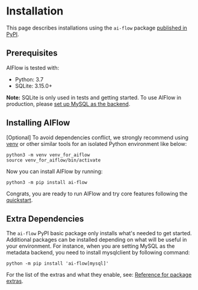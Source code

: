 # Installation

This page describes installations using the `ai-flow` package [published in PyPI](https://pypi.org/project/ai-flow/).

## Prerequisites

AIFlow is tested with:

* Python: 3.7
* SQLite: 3.15.0+

**Note:** SQLite is only used in tests and getting started. To use AIFlow in production, please [set up MySQL as the backend](./how_to_guides/set_up_mysql_as_backend.md).

## Installing AIFlow

[Optional] To avoid dependencies conflict, we strongly recommend using [venv](https://docs.python.org/3.7/library/venv.html) or other similar tools for an isolated Python environment like below:

```shell
python3 -m venv venv_for_aiflow
source venv_for_aiflow/bin/activate
```

Now you can install AIFlow by running:

```shell script
python3 -m pip install ai-flow
```

Congrats, you are ready to run AIFlow and try core features following the [quickstart](./get_started/quickstart/locally.md).

## Extra Dependencies

The `ai-flow` PyPI basic package only installs what's needed to get started. Additional packages can be installed depending on what will be useful in your environment. For instance, when you are setting MySQL as the metadata backend, you need to install mysqlclient by following command:

```shell
python -m pip install 'ai-flow[mysql]'
```

For the list of the extras and what they enable, see: [Reference for package extras](../reference/extra_packages.md).